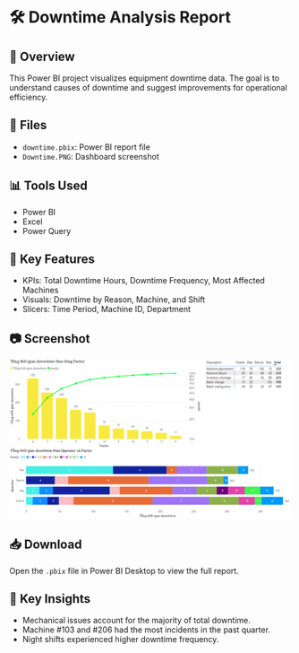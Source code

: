 # 🛠️ Downtime Analysis Report

## 📌 Overview
This Power BI project visualizes equipment downtime data. The goal is to understand causes of downtime and suggest improvements for operational efficiency.

## 📁 Files
- `downtime.pbix`: Power BI report file
- `Downtime.PNG`: Dashboard screenshot

## 📊 Tools Used
- Power BI
- Excel
- Power Query

## 🔧 Key Features
- KPIs: Total Downtime Hours, Downtime Frequency, Most Affected Machines
- Visuals: Downtime by Reason, Machine, and Shift
- Slicers: Time Period, Machine ID, Department

## 📷 Screenshot
![Dashboard](Downtime.PNG)

## 📥 Download
Open the `.pbix` file in Power BI Desktop to view the full report.

## 🧠 Key Insights
- Mechanical issues account for the majority of total downtime.
- Machine #103 and #206 had the most incidents in the past quarter.
- Night shifts experienced higher downtime frequency.
